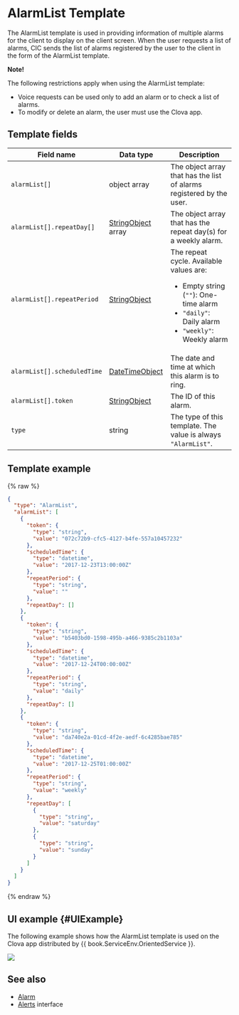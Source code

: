# AlarmList Template
The AlarmList template is used in providing information of multiple alarms for the client to display on the client screen. When the user requests a list of alarms, CIC sends the list of alarms registered by the user to the client in the form of the AlarmList template.

<div class="note">
<p><strong>Note!</strong></p>
<p>The following restrictions apply when using the AlarmList template:</p>
<ul>
  <li>Voice requests can be used only to add an alarm or to check a list of alarms.</li>
  <li>To modify or delete an alarm, the user must use the Clova app.</li>
</ul>
</div>

## Template fields

| Field name       | Data type    | Description                     |
|---------------|---------|-----------------------------|
| `alarmList[]`               | object array  | The object array that has the list of alarms registered by the user.                                                                                           |
| `alarmList[].repeatDay[]`   | [StringObject](/CIC/References/ContentTemplates/Shared_Objects.md#StringObject) array | The object array that has the repeat day(s) for a weekly alarm.  |
| `alarmList[].repeatPeriod`  | [StringObject](/CIC/References/ContentTemplates/Shared_Objects.md#StringObject)     | The repeat cycle. Available values are: <ul><li>Empty string (<code>""</code>): One-time alarm</li><li><code>"daily"</code>: Daily alarm</li><li><code>"weekly"</code>: Weekly alarm</li></ul> |
| `alarmList[].scheduledTime` | [DateTimeObject](/CIC/References/ContentTemplates/Shared_Objects.md#DateTimeObject) | The date and time at which this alarm is to ring.                       |
| `alarmList[].token`         | [StringObject](/CIC/References/ContentTemplates/Shared_Objects.md#StringObject)     | The ID of this alarm.                               |
| `type`                      | string                                                                              | The type of this template. The value is always `"AlarmList"`.             |

## Template example

{% raw %}

```json
{
  "type": "AlarmList",
  "alarmList": [
    {
      "token": {
        "type": "string",
        "value": "072c72b9-cfc5-4127-b4fe-557a10457232"
      },
      "scheduledTime": {
        "type": "datetime",
        "value": "2017-12-23T13:00:00Z"
      },
      "repeatPeriod": {
        "type": "string",
        "value": ""
      },
      "repeatDay": []
    },
    {
      "token": {
        "type": "string",
        "value": "b5403bd0-1598-495b-a466-9385c2b1103a"
      },
      "scheduledTime": {
        "type": "datetime",
        "value": "2017-12-24T00:00:00Z"
      },
      "repeatPeriod": {
        "type": "string",
        "value": "daily"
      },
      "repeatDay": []
    },
    {
      "token": {
        "type": "string",
        "value": "da740e2a-01cd-4f2e-aedf-6c4285bae785"
      },
      "scheduledTime": {
        "type": "datetime",
        "value": "2017-12-25T01:00:00Z"
      },
      "repeatPeriod": {
        "type": "string",
        "value": "weekly"
      },
      "repeatDay": [
        {
          "type": "string",
          "value": "saturday"
        },
        {
          "type": "string",
          "value": "sunday"
        }
      ]
    }
  ]
}
```

{% endraw %}

## UI example {#UIExample}

The following example shows how the AlarmList template is used on the Clova app distributed by {{ book.ServiceEnv.OrientedService }}.

![](/CIC/Resources/Images/Content_Template-AlarmList.png)

## See also
* [Alarm](/CIC/References/ContentTemplates/Alarm.md)
* [Alerts](/CIC/References/CICInterface/Alerts.md) interface
